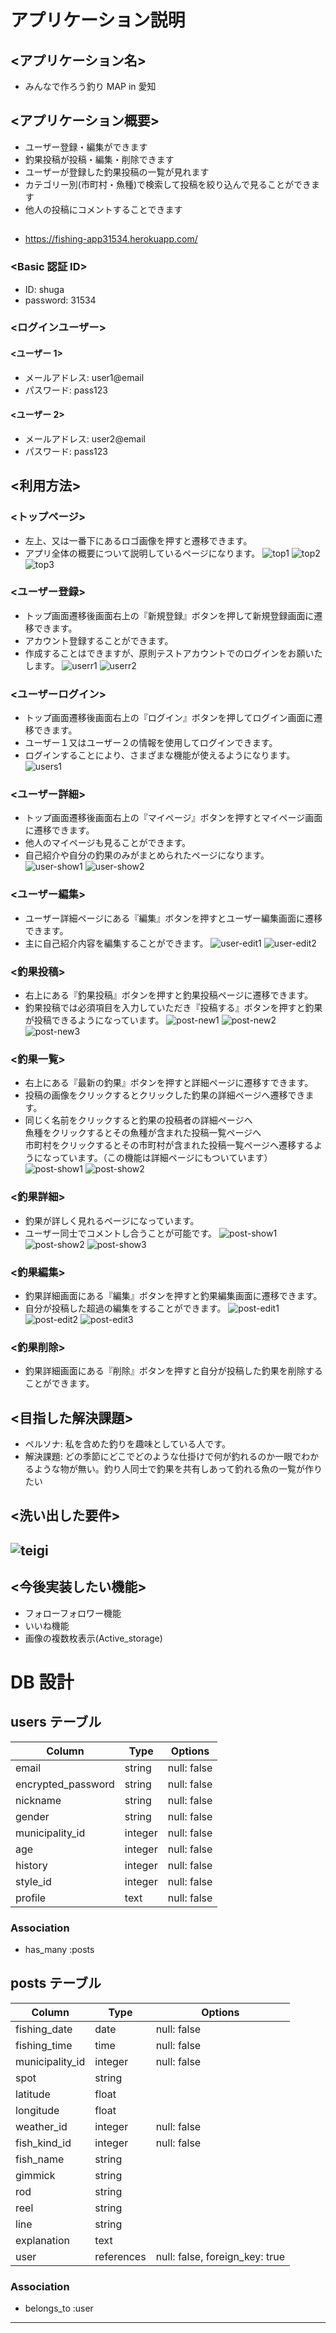 # アプリケーション説明

## <アプリケーション名>

- みんなで作ろう釣り MAP in 愛知

## <アプリケーション概要>

- ユーザー登録・編集ができます
- 釣果投稿が投稿・編集・削除できます
- ユーザーが登録した釣果投稿の一覧が見れます
- カテゴリー別(市町村・魚種)で検索して投稿を絞り込んで見ることができます
- 他人の投稿にコメントすることできます

## <URL>

- https://fishing-app31534.herokuapp.com/

### <Basic 認証 ID>

- ID: shuga
- password: 31534

### <ログインユーザー>

#### <ユーザー 1>

- メールアドレス: user1@email
- パスワード: pass123

#### <ユーザー 2>

- メールアドレス: user2@email
- パスワード: pass123

## <利用方法>

### <トップページ>

- 左上、又は一番下にあるロゴ画像を押すと遷移できます。
- アプリ全体の概要について説明しているページになります。
  ![top1](app/assets/images/Git/git1.png)
  ![top2](app/assets/images/Git/git1-2.png)
  ![top3](app/assets/images/Git/git1-3.png)

### <ユーザー登録>

- トップ画面遷移後画面右上の『新規登録』ボタンを押して新規登録画面に遷移できます。
- アカウント登録することができます。
- 作成することはできますが、原則テストアカウントでのログインをお願いたします。
  ![userr1](app/assets/images/Git/git2.png)
  ![userr2](app/assets/images/Git/git2-2.png)

### <ユーザーログイン>

- トップ画面遷移後画面右上の『ログイン』ボタンを押してログイン画面に遷移できます。
- ユーザー１又はユーザー２の情報を使用してログインできます。
- ログインすることにより、さまざまな機能が使えるようになります。
  ![users1](app/assets/images/Git/git3.png)

### <ユーザー詳細>

- トップ画面遷移後画面右上の『マイページ』ボタンを押すとマイページ画面に遷移できます。
- 他人のマイページも見ることができます。
- 自己紹介や自分の釣果のみがまとめられたページになります。
  ![user-show1](app/assets/images/Git/git4.png)
  ![user-show2](app/assets/images/Git/git4-2.png)

### <ユーザー編集>

- ユーザー詳細ページにある『編集』ボタンを押すとユーザー編集画面に遷移できます。
- 主に自己紹介内容を編集することができます。
  ![user-edit1](app/assets/images/Git/git5.png)
  ![user-edit2](app/assets/images/Git/git5-2.png)

### <釣果投稿>

- 右上にある『釣果投稿』ボタンを押すと釣果投稿ページに遷移できます。
- 釣果投稿では必須項目を入力していただき『投稿する』ボタンを押すと釣果が投稿できるようになっています。
  ![post-new1](app/assets/images/Git/git6.png)
  ![post-new2](app/assets/images/Git/git6-2.png)
  ![post-new3](app/assets/images/Git/git6-3.png)

### <釣果一覧>

- 右上にある『最新の釣果』ボタンを押すと詳細ページに遷移すできます。
- 投稿の画像をクリックするとクリックした釣果の詳細ページへ遷移できます。
- 同じく名前をクリックすると釣果の投稿者の詳細ページへ<br>魚種をクリックするとその魚種が含まれた投稿一覧ページへ<br>市町村をクリックするとその市町村が含まれた投稿一覧ページへ遷移するようになっています。（この機能は詳細ページにもついています）
  ![post-show1](app/assets/images/Git/git7.png)
  ![post-show2](app/assets/images/Git/git7-2.png)

### <釣果詳細>

- 釣果が詳しく見れるページになっています。
- ユーザー同士でコメントし合うことが可能です。
  ![post-show1](app/assets/images/Git/git8.png)
  ![post-show2](app/assets/images/Git/git8-2.png)
  ![post-show3](app/assets/images/Git/git8-3.png)

### <釣果編集>

- 釣果詳細画面にある『編集』ボタンを押すと釣果編集画面に遷移できます。
- 自分が投稿した超過の編集をすることができます。
  ![post-edit1](app/assets/images/Git/git9.png)
  ![post-edit2](app/assets/images/Git/git9-2.png)
  ![post-edit3](app/assets/images/Git/git9-3.png)

### <釣果削除>

- 釣果詳細画面にある『削除』ボタンを押すと自分が投稿した釣果を削除することができます。

## <目指した解決課題>

- ペルソナ: 私を含めた釣りを趣味としている人です。
- 解決課題: どの季節にどこでどのような仕掛けで何が釣れるのか一眼でわかるような物が無い。釣り人同士で釣果を共有しあって釣れる魚の一覧が作りたい

## <洗い出した要件>

## ![teigi](app/assets/images/Git/teigi.png)

## <今後実装したい機能>

- フォローフォロワー機能
- いいね機能
- 画像の複数枚表示(Active_storage)

# DB 設計

## users テーブル

| Column             | Type    | Options     |
| ------------------ | ------- | ----------- |
| email              | string  | null: false |
| encrypted_password | string  | null: false |
| nickname           | string  | null: false |
| gender             | string  | null: false |
| municipality_id    | integer | null: false |
| age                | integer | null: false |
| history            | integer | null: false |
| style_id           | integer | null: false |
| profile            | text    | null: false |

### Association

- has_many :posts

## posts テーブル

| Column          | Type       | Options                        |
| --------------- | ---------- | ------------------------------ |
| fishing_date    | date       | null: false                    |
| fishing_time    | time       | null: false                    |
| municipality_id | integer    | null: false                    |
| spot            | string     |                                |
| latitude        | float      |                                |
| longitude       | float      |                                |
| weather_id      | integer    | null: false                    |
| fish_kind_id    | integer    | null: false                    |
| fish_name       | string     |                                |
| gimmick         | string     |                                |
| rod             | string     |                                |
| reel            | string     |                                |
| line            | string     |                                |
| explanation     | text       |                                |
| user            | references | null: false, foreign_key: true |

### Association

- belongs_to :user

---
